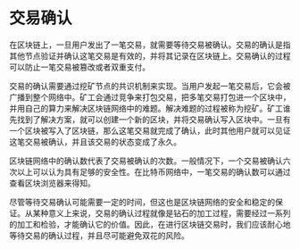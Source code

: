 # 交易确认
在区块链上，一旦用户发出了一笔交易，就需要等待交易被确认。交易的确认是指其他节点验证并确认这笔交易是有效的，并将其记录在区块链上。交易确认的过程可以防止一笔交易被篡改或者双重支付。

交易的确认需要通过挖矿节点的共识机制来实现。当用户发起一笔交易后，它会被广播到整个网络中。矿工会通过竞争来打包交易，把多笔交易打包进一个区块中，并用自己的算力来解决区块链网络中的难题。解决难题的过程被称为挖矿。矿工谁先找到了解决方案，就可以创建一个新的区块，并将交易确认写入区块中。一旦有一个区块被写入了区块链，那么这笔交易就完成了确认，此时其他用户就可以见证这笔交易被确认，并且该交易的状态变成了永久。

区块链网络中的确认数代表了交易被确认的次数。一般情况下，一个交易被确认六次以上可以认为具有足够的安全性。在比特币网络中，一笔交易的确认数可以通过查看区块浏览器来得知。

尽管等待交易确认可能需要一定的时间，但这也是区块链网络的安全和稳定的保证。从某种意义上来说，交易的确认过程就像是钻石的加工过程，需要经过一系列的加工和检验，才能确认它的价值。因此，在进行区块链交易时，我们应该耐心地等待交易的确认过程，并且尽可能避免双花的风险。